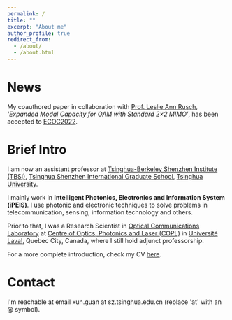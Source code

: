 ```yaml
---
permalink: /
title: ""
excerpt: "About me"
author_profile: true
redirect_from: 
  - /about/
  - /about.html
---
```


# News
My coauthored paper in collaboration with [Prof. Leslie Ann Rusch](https://ocl.fsg.ulaval.ca/team/leslie-rusch), <em>'Expanded Modal Capacity for OAM with Standard 2×2 MIMO'</em>, has been accepted to [ECOC2022](https://www.ecoc2022.org/).

# Brief Intro
I am now an assistant professor at [Tsinghua-Berkeley Shenzhen Institute (TBSI)](https://www.tbsi.edu.cn/), [Tsinghua Shenzhen International Graduate School](https://www.sigs.tsinghua.edu.cn/), [Tsinghua University](https://www.tsinghua.edu.cn/en/).

I mainly work in **Intelligent Photonics, Electronics and Information System (iPEIS)**. I use photonic and electronic techniques to solve problems in telecommunication, sensing, information technology and others.

Prior to that, I was a Research Scientist in [Optical Communications Laboratory](https://ocl.fsg.ulaval.ca/) at [Centre of Optics, Photonics and Laser (COPL)](https://www.copl.ulaval.ca/accueil/) in [Universit&eacute; Laval](https://www.ulaval.ca/), Quebec City, Canada, where I still hold adjunct professorship.

For a more complete introduction, check my CV [here](https://docs.google.com/document/d/146sRo-iF6s44EmsslPvsUO9qtpev-_mKAoGmBwWbYBg/edit?usp=sharing).


# Contact
I'm reachable at email xun.guan at sz.tsinghua.edu.cn (replace 'at' with an @ symbol).







